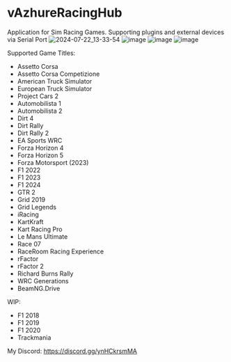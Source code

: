 # vAzhureRacingHub
Application for Sim Racing Games. Supporting plugins and external devices via Serial Port
![2024-07-22_13-33-54](https://github.com/user-attachments/assets/d0a300a2-5ce0-463c-b653-861b6e3c94e1)
![image](https://github.com/user-attachments/assets/25a9a4de-d619-4ac3-b4f5-d022322f1c93)
![image](https://github.com/vazhure/vAzhureRacingHub/assets/124382776/854e9e48-29b4-4987-8002-dd5b09e4b3de)
![image](https://github.com/user-attachments/assets/c88f9783-8864-49a8-b4b5-195558c2527f)

Supported Game Titles:
* Assetto Corsa
* Assetto Corsa Competizione
* American Truck Simulator
* European Truck Simulator
* Project Cars 2
* Automobilista 1
* Automobilista 2
* Dirt 4
* Dirt Rally
* Dirt Rally 2
* EA Sports WRC
* Forza Horizon 4
* Forza Horizon 5
* Forza Motorsport (2023)
* F1 2022
* F1 2023
* F1 2024
* GTR 2
* Grid 2019
* Grid Legends
* iRacing
* KartKraft
* Kart Racing Pro
* Le Mans Ultimate
* Race 07
* RaceRoom Racing Experience
* rFactor
* rFactor 2
* Richard Burns Rally
* WRC Generations
* BeamNG.Drive

WIP:
* F1 2018
* F1 2019
* F1 2020
* Trackmania

My Discord: https://discord.gg/ynHCkrsmMA
